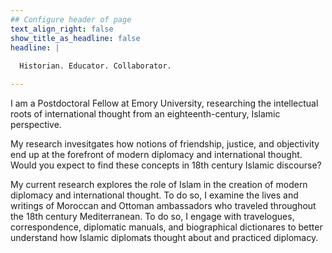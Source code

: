 ```yaml
---
## Configure header of page
text_align_right: false
show_title_as_headline: false
headline: |
  
  Historian. Educator. Collaborator.

---
```


<!-- this is a subheadline -->
I am a Postdoctoral Fellow at Emory University, researching the intellectual roots of international thought from an eighteenth-century, Islamic perspective. 

My research invesitgates how notions of friendship, justice, and objectivity end up at the forefront of modern diplomacy and international thought. Would you expect to find these concepts in 18th century Islamic discourse?

My current research explores the role of Islam in the creation of modern diplomacy and international thought. To do so, I examine the lives and writings of Moroccan and Ottoman ambassadors who traveled throughout the 18th century Mediterranean. To do so, I engage with travelogues, correspondence, diplomatic manuals, and biographical dictionares to better understand how Islamic diplomats thought about and practiced diplomacy.
